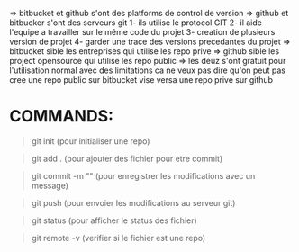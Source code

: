 => bitbucket et github s'ont des platforms de control de version
=> github et bitbucker s'ont des serveurs git
1- ils utilise le protocol GIT
2- il aide l'equipe a travailler sur le même code du projet
3- creation de plusieurs version de projet
4- garder une trace des versions precedantes du projet
=> bitbucket sible les entreprises qui utilise les repo prive
=> github sible les project opensource qui utilise les repo public
=> les deuz s'ont gratuit pour l'utilisation normal avec des limitations
   ca ne veux pas dire qu'on peut pas cree une repo public sur bitbucket vise versa une repo prive sur github
# COMMANDS:
> git init (pour initialiser une repo)

> git add . (pour ajouter des fichier pour etre commit)

> git commit -m "" (pour enregistrer les modifications avec un message)

> git push (pour envoier les modifications au serveur git)

> git status (pour afficher le status des fichier)

> git remote -v (verifier si le fichier est une repo)
